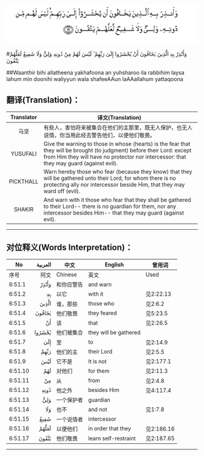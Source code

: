 ![006:051](images/006_051.gif)

#وَأَنْذِرْ بِهِ الَّذِينَ يَخَافُونَ أَنْ يُحْشَرُوا إِلَىٰ رَبِّهِمْ ۙ لَيْسَ لَهُمْ مِنْ دُونِهِ وَلِيٌّ وَلَا شَفِيعٌ لَعَلَّهُمْ يَتَّقُونَ 

##Waanthir bihi allatheena yakhafoona an yuhsharoo ila rabbihim laysa lahum min doonihi waliyyun wala shafeeAAun laAAallahum yattaqoona 

## 翻译(Translation)：

| Translator | 译文(Translation)                                            |
| :--------: | ------------------------------------------------------------ |
|    马坚    | 有些人，害怕将来被集合在他们的主那里，既无人保护，也无人说情，你当用此经去警告他们，以便他们敬畏。 |
|  YUSUFALI  | Give the warning to those in whose (hearts) is the fear that they will be brought (to judgment) before their Lord: except from Him they will have no protector nor intercessor: that they may guard (against evil). |
| PICKTHALL  | Warn hereby those who fear (because they know) that they will be gathered unto their Lord, for whom there is no protecting ally nor intercessor beside Him, that they may ward off (evil). |
|   SHAKIR   | And warn with it those who fear that they shall be gathered to their Lord-- there is no guardian for them, nor any intercessor besides Him-- that they may guard (against evil). |

---

## 对位释义(Words Interpretation)：

| No   | العربية | 中文    | English | 曾用词 |
| ---- | ------: | ------- | ------- | ------ |
| 序号 |    阿文 | Chinese | 英文    | Used   |
| 6:51.1  | وَأَنْذِرْ  | 和你应警告 | and warn              |            |
| 6:51.2  | بِهِ     | 以它       | with it               | 见2:22.13  |
| 6:51.3  | الَّذِينَ  | 谁，那些   | those who             | 见2:6.2    |
| 6:51.4  | يَخَافُونَ | 他们敬畏   | they feared           | 见5:23.5   |
| 6:51.5  | أَنْ     | 该         | that                  | 见2:26.5   |
| 6:51.6  | يُحْشَرُوا | 他们被集合 | they will be gathered |            |
| 6:51.7  | إِلَىٰ    | 至         | to                    | 见2:14.9   |
| 6:51.8  | رَبِّهِمْ   | 他们的主   | their Lord            | 见2:5.5    |
| 6:51.9  | لَيْسَ    | 它不是     | It is not             | 见2:177.1  |
| 6:51.10 | لَهُمْ    | 对他们     | for them              | 见2:11.3   |
| 6:51.11 | مِنْ     | 从         | from                  | 见2:4.8    |
| 6:51.12 | دُونِهِ   | 他之外     | besides Him           | 见4:117.4  |
| 6:51.13 | وَلِيٌّ    | 一个保护者 | guardian              |            |
| 6:51.14 | وَلَا    | 也不       | and not               | 见1:7.8    |
| 6:51.15 | شَفِيعٌ   | 一个说情者 | intercessor           |            |
| 6:51.16 | لَعَلَّهُمْ  | 以便他们   | in order that they    | 见2:186.16 |
| 6:51.17 | يَتَّقُونَ  | 他们敬畏     | learn self-restraint  | 见2:187.65 |

---
